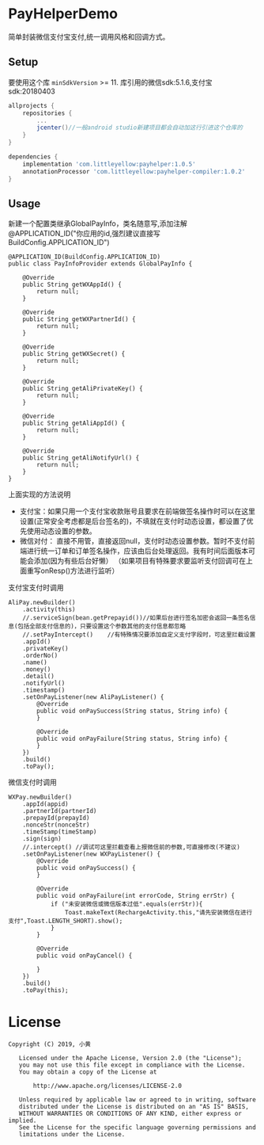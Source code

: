 # PayHelperDemo
简单封装微信支付宝支付,统一调用风格和回调方式。
## Setup

要使用这个库 `minSdkVersion`  >= 11. 库引用的微信sdk:5.1.6,支付宝sdk:20180403

```gradle
allprojects {
    repositories {
        ...
        jcenter()//一般android studio新建项目都会自动加这行引进这个仓库的
    }
}

dependencies {
    implementation 'com.littleyellow:payhelper:1.0.5'
    annotationProcessor 'com.littleyellow:payhelper-compiler:1.0.2'
}
```

## Usage
新建一个配置类继承GlobalPayInfo，类名随意写,添加注解@APPLICATION_ID("你应用的id,强烈建议直接写BuildConfig.APPLICATION_ID")
```
@APPLICATION_ID(BuildConfig.APPLICATION_ID)
public class PayInfoProvider extends GlobalPayInfo {

    @Override
    public String getWXAppId() {
        return null;
    }

    @Override
    public String getWXPartnerId() {
        return null;
    }

    @Override
    public String getWXSecret() {
        return null;
    }
    
    @Override
    public String getAliPrivateKey() {
        return null;
    }

    @Override
    public String getAliAppId() {
        return null;
    }

    @Override
    public String getAliNotifyUrl() {
        return null;
    }
}
```
上面实现的方法说明

- 支付宝：如果只用一个支付宝收款账号且要求在前端做签名操作时可以在这里设置(正常安全考虑都是后台签名的)，不填就在支付时动态设置，都设置了优先使用动态设置的参数。
- 微信对付： 直接不用管，直接返回null，支付时动态设置参数。暂时不支付前端进行统一订单和订单签名操作，应该由后台处理返回。我有时间后面版本可能会添加(因为有些后台好懒）
（如果项目有特殊要求要监听支付回调可在上面重写onResp()方法进行监听）

支付宝支付时调用
```
AliPay.newBuilder()
    .activity(this)
    //.serviceSign(bean.getPrepayid())//如果后台进行签名加密会返回一条签名信息(包括全部支付信息的)，只要设置这个参数其他的支付信息都忽略
    //.setPayIntercept()    //有特殊情况要添加自定义支付字段时，可这里拦截设置
    .appId()
    .privateKey()
    .orderNo()
    .name()
    .money()
    .detail()
    .notifyUrl()
    .timestamp()
    .setOnPayListener(new AliPayListener() {
        @Override
        public void onPaySuccess(String status, String info) {
        }

        @Override
        public void onPayFailure(String status, String info) {
        }
    })
    .build()
    .toPay();
```

微信支付时调用
```
WXPay.newBuilder()
    .appId(appid)
    .partnerId(partnerId)
    .prepayId(prepayId)
    .nonceStr(nonceStr)
    .timeStamp(timeStamp)
    .sign(sign)
    //.intercept() //调试可这里拦截查看上报微信前的参数,可直接修改(不建议)
    .setOnPayListener(new WXPayListener() {
        @Override
        public void onPaySuccess() {
        }

        @Override
        public void onPayFailure(int errorCode, String errStr) {
            if ("未安装微信或微信版本过低".equals(errStr)){
                Toast.makeText(RechargeActivity.this,"请先安装微信在进行支付",Toast.LENGTH_SHORT).show();
            }
        }

        @Override
        public void onPayCancel() {

        }
    })
    .build()
    .toPay(this);

```

# License

```
Copyright (C) 2019, 小黄
  
   Licensed under the Apache License, Version 2.0 (the "License");
   you may not use this file except in compliance with the License.
   You may obtain a copy of the License at 
 
       http://www.apache.org/licenses/LICENSE-2.0 

   Unless required by applicable law or agreed to in writing, software
   distributed under the License is distributed on an "AS IS" BASIS,
   WITHOUT WARRANTIES OR CONDITIONS OF ANY KIND, either express or implied.
   See the License for the specific language governing permissions and
   limitations under the License.
```








